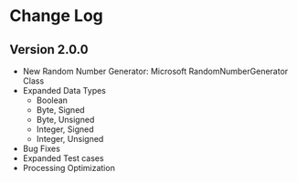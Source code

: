 # Change Log

## Version 2.0.0
- New Random Number Generator: Microsoft RandomNumberGenerator Class
- Expanded Data Types
  - Boolean
  - Byte, Signed
  - Byte, Unsigned
  - Integer, Signed
  - Integer, Unsigned
- Bug Fixes
- Expanded Test cases
- Processing Optimization
